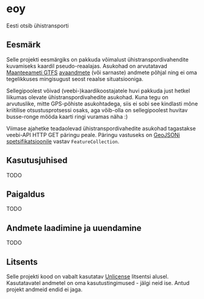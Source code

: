 # eoy
Eesti otsib ühistransporti

Eesmärk
-------
Selle projekti eesmärgiks on pakkuda võimalust ühistranspordivahendite 
kuvamiseks kaardil pseudo-reaalajas. Asukohad on arvutatavad [Maanteeameti GTFS](
https://transitfeeds.com/p/maanteeamet/510) [avaandmete](
https://www.mnt.ee/et/uhistransport/uhistranspordi-infosusteem) (või sarnaste) 
andmete põhjal ning ei oma tegelikkuses mingisugust seost reaalse situatsiooniga.

Sellegipoolest võivad (veebi-)kaardikoostajatele huvi pakkuda just hetkel liikumas
olevate ühistranspordivahedite asukohad. Kuna tegu on arvutuslike, mitte GPS-põhiste
asukohtadega, siis ei sobi see kindlasti mõne kriitilise otsustusprotsessi osaks,
aga võib-olla on sellegipoolest huvitav busse-ronge mööda kaarti ringi
vuramas näha :)

Viimase ajahetke teadaolevad ühistranspordivahedite asukohad tagastakse veebi-API 
HTTP GET päringu peale. Päringu vastuseks on [GeoJSONi spetsifikatsioonile](
https://datatracker.ietf.org/doc/rfc7946/) vastav `FeatureCollection`.

Kasutusjuhised
--------------
TODO

Paigaldus
---------
TODO

Andmete laadimine ja uuendamine
-------------------------------
TODO

Litsents
--------
Selle projekti kood on vabalt kasutatav [Unlicense](http://unlicense.org) litsentsi 
alusel. Kasutatavatel andmetel on oma kasutustingimused - jälgi neid ise. Antud 
projekt andmeid endid ei jaga.
